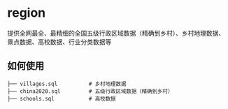 # region
提供全网最全、最精细的全国五级行政区域数据（精确到乡村）、乡村地理数据、景点数据、高校数据、行业分类数据等

## 如何使用
```
├── villages.sql          # 乡村地理数据
├── china2020.sql         # 五级行政区域数据（精确到乡村）
├── schools.sql           # 高校数据
```
